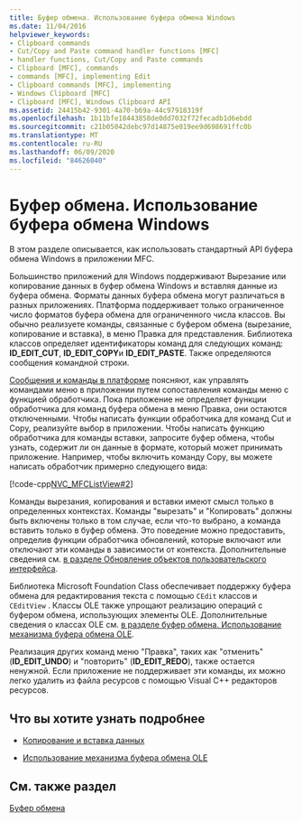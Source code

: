 ```yaml
---
title: Буфер обмена. Использование буфера обмена Windows
ms.date: 11/04/2016
helpviewer_keywords:
- Clipboard commands
- Cut/Copy and Paste command handler functions [MFC]
- handler functions, Cut/Copy and Paste commands
- Clipboard [MFC], commands
- commands [MFC], implementing Edit
- Clipboard commands [MFC], implementing
- Windows Clipboard [MFC]
- Clipboard [MFC], Windows Clipboard API
ms.assetid: 24415b42-9301-4a70-b69a-44c97918319f
ms.openlocfilehash: 1b11bfe18443858de0dd7032f72fecadb1d6ebdd
ms.sourcegitcommit: c21b05042debc97d14875e019ee9d698691ffc0b
ms.translationtype: MT
ms.contentlocale: ru-RU
ms.lasthandoff: 06/09/2020
ms.locfileid: "84626040"
---
```

# <a name="clipboard-using-the-windows-clipboard"></a>Буфер обмена. Использование буфера обмена Windows

В этом разделе описывается, как использовать стандартный API буфера обмена Windows в приложении MFC.

Большинство приложений для Windows поддерживают Вырезание или копирование данных в буфер обмена Windows и вставляя данные из буфера обмена. Форматы данных буфера обмена могут различаться в разных приложениях. Платформа поддерживает только ограниченное число форматов буфера обмена для ограниченного числа классов. Вы обычно реализуете команды, связанные с буфером обмена (вырезание, копирование и вставка), в меню Правка для представления. Библиотека классов определяет идентификаторы команд для следующих команд: **ID_EDIT_CUT**, **ID_EDIT_COPY**и **ID_EDIT_PASTE**. Также определяются сообщения командной строки.

[Сообщения и команды в платформе](messages-and-commands-in-the-framework.md) поясняют, как управлять командами меню в приложении путем сопоставления команды меню с функцией обработчика. Пока приложение не определяет функции обработчика для команд буфера обмена в меню Правка, они остаются отключенными. Чтобы написать функции обработчика для команд Cut и Copy, реализуйте выбор в приложении. Чтобы написать функцию обработчика для команды вставки, запросите буфер обмена, чтобы узнать, содержит ли он данные в формате, который может принимать приложение. Например, чтобы включить команду Copy, вы можете написать обработчик примерно следующего вида:

[!code-cpp[NVC_MFCListView#2](../atl/reference/codesnippet/cpp/clipboard-using-the-windows-clipboard_1.cpp)]

Команды вырезания, копирования и вставки имеют смысл только в определенных контекстах. Команды "вырезать" и "Копировать" должны быть включены только в том случае, если что-то выбрано, а команда вставить только в буфер обмена. Это поведение можно предоставить, определив функции обработчика обновлений, которые включают или отключают эти команды в зависимости от контекста. Дополнительные сведения см. [в разделе Обновление объектов пользовательского интерфейса](how-to-update-user-interface-objects.md).

Библиотека Microsoft Foundation Class обеспечивает поддержку буфера обмена для редактирования текста с помощью `CEdit` классов и `CEditView` . Классы OLE также упрощают реализацию операций с буфером обмена, использующих элементы OLE. Дополнительные сведения о классах OLE см. [в разделе буфер обмена. Использование механизма буфера обмена OLE](clipboard-using-the-ole-clipboard-mechanism.md).

Реализация других команд меню "Правка", таких как "отменить" (**ID_EDIT_UNDO**) и "повторить" (**ID_EDIT_REDO**), также остается ненужной. Если приложение не поддерживает эти команды, их можно легко удалить из файла ресурсов с помощью Visual C++ редакторов ресурсов.

## <a name="what-do-you-want-to-know-more-about"></a>Что вы хотите узнать подробнее

- [Копирование и вставка данных](clipboard-copying-and-pasting-data.md)

- [Использование механизма буфера обмена OLE](clipboard-using-the-ole-clipboard-mechanism.md)

## <a name="see-also"></a>См. также раздел

[Буфер обмена](clipboard.md)
